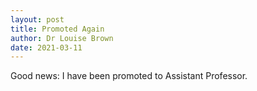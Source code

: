 ```yaml
---
layout: post
title: Promoted Again
author: Dr Louise Brown
date: 2021-03-11
---
```


Good news: I have been promoted to Assistant Professor.
